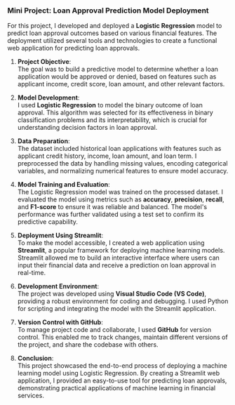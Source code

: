 ### **Mini Project: Loan Approval Prediction Model Deployment**

For this project, I developed and deployed a **Logistic Regression** model to predict loan approval outcomes based on various financial features. The deployment utilized several tools and technologies to create a functional web application for predicting loan approvals.

1. **Project Objective**:  
   The goal was to build a predictive model to determine whether a loan application would be approved or denied, based on features such as applicant income, credit score, loan amount, and other relevant factors.

2. **Model Development**:  
   I used **Logistic Regression** to model the binary outcome of loan approval. This algorithm was selected for its effectiveness in binary classification problems and its interpretability, which is crucial for understanding decision factors in loan approval.

3. **Data Preparation**:  
   The dataset included historical loan applications with features such as applicant credit history, income, loan amount, and loan term. I preprocessed the data by handling missing values, encoding categorical variables, and normalizing numerical features to ensure model accuracy.

4. **Model Training and Evaluation**:  
   The Logistic Regression model was trained on the processed dataset. I evaluated the model using metrics such as **accuracy**, **precision**, **recall**, and **F1-score** to ensure it was reliable and balanced. The model's performance was further validated using a test set to confirm its predictive capability.

5. **Deployment Using Streamlit**:  
   To make the model accessible, I created a web application using **Streamlit**, a popular framework for deploying machine learning models. Streamlit allowed me to build an interactive interface where users can input their financial data and receive a prediction on loan approval in real-time.

6. **Development Environment**:  
   The project was developed using **Visual Studio Code (VS Code)**, providing a robust environment for coding and debugging. I used Python for scripting and integrating the model with the Streamlit application.

7. **Version Control with GitHub**:  
   To manage project code and collaborate, I used **GitHub** for version control. This enabled me to track changes, maintain different versions of the project, and share the codebase with others.

8. **Conclusion**:  
   This project showcased the end-to-end process of deploying a machine learning model using Logistic Regression. By creating a Streamlit web application, I provided an easy-to-use tool for predicting loan approvals, demonstrating practical applications of machine learning in financial services.
